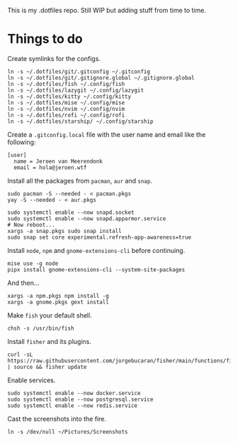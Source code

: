 This is my .dotfiles repo. Still WIP but adding stuff from time to time.

# Things to do

Create symlinks for the configs.

```
ln -s ~/.dotfiles/git/.gitconfig ~/.gitconfig
ln -s ~/.dotfiles/git/.gitignore.global ~/.gitignore.global
ln -s ~/.dotfiles/fish ~/.config/fish
ln -s ~/.dotfiles/lazygit ~/.config/lazygit
ln -s ~/.dotfiles/kitty ~/.config/kitty
ln -s ~/.dotfiles/mise ~/.config/mise
ln -s ~/.dotfiles/nvim ~/.config/nvim
ln -s ~/.dotfiles/rofi ~/.config/rofi
ln -s ~/.dotfiles/starship/ ~/.config/starship
```

Create a `.gitconfig.local` file with the user name and email like the following:

```
[user]
  name = Jeroen van Meerendonk
  email = hola@jeroen.wtf
```

Install all the packages from `pacman`, `aur` and `snap`.

```
sudo pacman -S --needed - < pacman.pkgs
yay -S --needed - < aur.pkgs

sudo systemctl enable --now snapd.socket
sudo systemctl enable --now snapd.apparmor.service
# Now reboot...
xargs -a snap.pkgs sudo snap install
sudo snap set core experimental.refresh-app-awareness=true
```

Install `node`, `npm` and `gnome-extensions-cli` before continuing.

```
mise use -g node
pipx install gnome-extensions-cli --system-site-packages
```

And then...

```
xargs -a npm.pkgs npm install -g
xargs -a gnome.pkgs gext install
```

Make `fish` your default shell.

```
chsh -s /usr/bin/fish
```

Install `fisher` and its plugins.

```
curl -sL https://raw.githubusercontent.com/jorgebucaran/fisher/main/functions/fisher.fish | source && fisher update
```

Enable services.

```
sudo systemctl enable --now docker.service
sudo systemctl enable --now postgresql.service
sudo systemctl enable --now redis.service
```

Cast the screenshots into the fire.

```
ln -s /dev/null ~/Pictures/Screenshots
```
